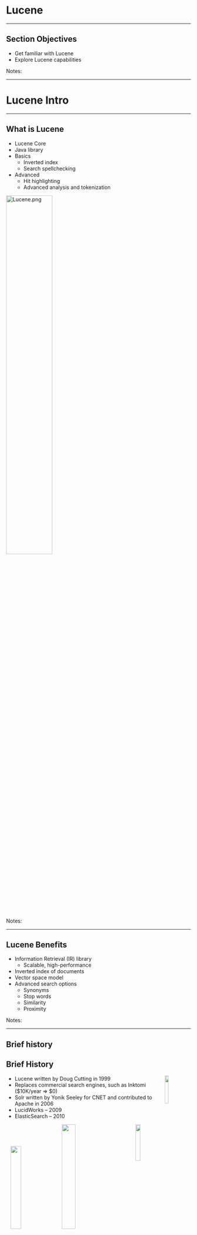 # Lucene
---

## Section Objectives

* Get familiar with Lucene
* Explore Lucene capabilities


Notes:


---

# Lucene Intro

---

## What is Lucene

* Lucene Core
* Java library
* Basics
  - Inverted index
  - Search spellchecking
* Advanced
  - Hit highlighting
  - Advanced analysis and tokenization

<img src="../../assets/images/elastic/3rd-party/Lucene.png" alt="Lucene.png" style="width:50%;"/><!-- {"left" : 0.25, "top" : 1.4, "height" : 3.36, "width" : 9.75} -->



Notes:


---

## Lucene Benefits

* Information Retrieval (IR) library
  - Scalable, high-performance
* Inverted index of documents
* Vector space model
* Advanced search options
  - Synonyms
  - Stop words
  - Similarity
  - Proximity

Notes:


---

## Brief history

## Brief History 

<img src="../../assets/images/solr/3rd-party/history1.png" style="width:14%;float:right;"/> <!-- {"left" : 8.03, "top" : 1.22, "height" : 2.34, "width" : 1.98} -->

  * Lucene written by Doug Cutting in 1999
  * Replaces commercial search engines, such as Inktomi ($10K/year => $0)
  * Solr written by Yonik Seeley for CNET and contributed to Apache in 2006
  * LucidWorks – 2009
  * ElasticSearch – 2010

<img src="../../assets/images/solr/3rd-party/history2.png" style="width:16%;float:right;"/> <!-- {"left" : 7.97, "top" : 4.1, "height" : 2.09, "width" : 2.09} --> &nbsp;&nbsp; <img src="../../assets/images/solr/3rd-party/history3.png" style="width:24%;"/> &nbsp; &nbsp;<!-- {"left" : 0.33, "top" : 5.78, "height" : 2.79, "width" : 4.2} --> <img src="../../assets/images/solr/3rd-party/history4.png" style="width:27%;"/><!-- {"left" : 4.8, "top" : 6.43, "height" : 2.09, "width" : 2.79} -->




Notes:

Engine image: https://wonderopolis.org/wonder/how-does-an-engine-work

---

## Lucene Sites

* http://lucene.apache.org/core/
   - Resources
* https://wiki.apache.org/lucene-java/
  - Wiki
* https://wiki.apache.org/lucene-java/PoweredBy
  - Powered by Lucene”
    - Almost 300 entries
    - Stopped adding in 2015 (became commodity)

Notes:


---

## Lucene Users

* Netflix
* Digg
* LinkedIn
* FedEx
* Apple
* Ticketmaster
* Salesforce
* Microsoft Outlook
* More...

Notes:


---

## Search Application Steps

<img src="../../assets/images/elastic/Search-Application-Steps.png" alt="Search-Application-Steps.png" style="width:50%;"/><!-- {"left" : 3.78, "top" : 1.57, "height" : 6.5, "width" : 2.7} -->




Notes:


---

## Indexing Steps

* Overall goal: 
  - Prepare an optimized data structure to efficiently answer queries
  - (Obviously, linearly going through all documents won't work)
* Acquire content
* Build document
* Analyze document
* Index document
* Search interface
* Queries
* Analytics

Notes:


---

## Indexing Steps: Acquire Content

* Acquire content
  - Easy
    - collection of JSON files
  - Hard
    - File systems
    - Content management systems
    - Microsoft Exchange
    - Various websites
    - Databases
    - and so forth


Notes:


---

## Indexing Steps: Build Document

* 'Document' is a unit for search
* Document fields
  - Title
  - Body
  - Abstract
  - Author
  - URI 
  - Text
* Format
  - JSON (for Elasticsearch)

Notes:


---

## Indexing Steps: Acquire Binary Content

* Acquire binary content
  - PDF
  - Microsoft Office
  - LibreOffice
  - Adobe Flash
  - Streaming video
  - Audio 
  - Multimedia files
* TIKA processes 
  - **1,400 document types**
  - Helps you build documents

Notes:


---

## Indexing Steps: Structure the Document

<img src="../../assets/images/elastic/3rd-party/Structure-01.png" alt="Structure-01.png" style="width:60%;"/><!-- {"left" : 6.75, "top" : 1, "height" : 2.25, "width" : 3.38} -->

* Indexing a book or a large document
  - What is 'body text'?
  - Chapter?
  - Page? 
  - Paragraph?


* Some documents need to be boosted
  - Most recent documents
  - Press releases
  - Static boost (while indexing)
  - Dynamic boost (while searching)


Notes:


---

## Indexing Steps: Analyzing the Document

* Document -> tokens
* Token is roughly a word
* But what about
  - Compound words
  - Stemming (running -> run)
  - Synonyms (notebook and laptop)
  - Similar questions
* Analyzers
  - Lucene has a bunch of analyzers
  - Or you can build your own


Notes:


---

## Indexing Steps: Putting it in the Index

* Simple API
* Re-index or update documents
* New NoSQL-like features
  - Rebuilding the index is fast
  - Now, updating the index became faster
    - Updating not a document but one field at a time


Notes:


---

## Indexing Code


<img src="../../assets/images/elastic/3rd-party/Indexing-Code.png" alt="Indexing-Code.png" style="width:60%;"/><!-- {"left" : 0.23, "top" : 1.16, "height" : 5.54, "width" : 9.05} -->




Notes:


---

## Write the Index

<img src="../../assets/images/elastic/3rd-party/Write-Index.png" alt="Write-Index.png" style="width:60%;"/><!-- {"left" : 0.27, "top" : 1.18, "height" : 6.58, "width" : 8.57} -->


Notes:


---

## Indexing Text Files


<img src="../../assets/images/elastic/3rd-party/Indexing-Text-Files.png" alt="Indexing-Text-Files.png" style="width:60%;"/><!-- {"left" : 0.25, "top" : 1.11, "height" : 5.76, "width" : 9.15} -->



Notes:


---

## Search Step

* Precision and Recall


Notes:


---

## Lab: Lucene

* Please do this lab: 

- `lucene/lucene.md`


Notes:


---

## What we did in Lucene lab

* **IndexFiles** class creates a Lucene Index
  - The main() method parses the command-line parameters
  - Prepares for instantiating **IndexWriter**
  - Opens a **Directory**
  - Instantiates **StandardAnalyzer** and **IndexWriterConfig**
* But how are the documents handled?


Notes:


---

## Indexing the Documents

* Lucene Analyzers 
  - processing pipelines
  - break up text into indexed tokens (a.k.a. terms)
  - optionally 
    - Downcasing
    - Synonym insertion
    - Filtering out unwanted tokens
* StandardAnalyzer
  - Uses the Word Break rules 
  - Converts tokens to lowercase
  - Filters out stopwords
  - Different rules for every language


Notes:


---

## Lab: Luke

* Please do this lab: 

- `lucene/luke.md`


Notes:


---

## A Look Inside the Lucene Index

* ./index

<img src="../../assets/images/elastic/3rd-party/index-01.png" alt="index-01.png" style="width:60%;"/><!-- {"left" : 0.31, "top" : 2.25, "height" : 1.34, "width" : 9.64} -->


<img src="../../assets/images/elastic/3rd-party/index-02.png" alt="index-02.png" style="width:60%;"/><!-- {"left" : 0.41, "top" : 4.55, "height" : 2.87, "width" : 9.43} -->


Notes:


---

## Use Case: Legal Search

* eDiscovery
  - Company P (Plaintiff) has a problem with company D (Defendant)
  - Company P asks for “all documents that are related to the lawsuit” from D
  - This is called “discovery” or “eDiscovery”
  - Company P also produces a list of key words that it wants to search


Notes:


---

## eDiscovery Search

* After P and D agree (with the help of a judge) to the list of key words
* Company D has to do eDiscovery
  - Collect data from custodians
  - “Process the data” – that is, index it
  - Run review (privilege, counsel-client, responsive)
  - Produce



Notes:


---

## Interesting Tidbits About eDiscovery

* Most of these are proprietary or under NDA 
* Representative case size: 5GB to 500GB 
* Cost per GB of processing: $5-200, ~$100
* Takes 25-50% of litigation budget
* Days to process and months to review
* Preservation: 3-7 years
* 500 providers, with 10 majors

Notes:


---

## eDiscovery Implementations

* Relativity
* FTI, Recommind, NUIX
* Thomson Reuters LexisNexis
* FreeEed (pic of popcorn)

<img src="../../assets/images/elastic/3rd-party/eDiscover-01.png" alt="eDiscover-01.png" style="width:60%;"/>

<img src="../../assets/images/elastic/3rd-party/eDiscover-02.png" alt="eDiscover-02.png" style="width:60%;"/><!-- {"left" : 1.02, "top" : 4.25, "height" : 2.87, "width" : 8.21} -->





Notes:


---

## Process

<img src="../../assets/images/elastic/3rd-party/Process-01.png" alt="Process-01.png" style="width:60%;"/><!-- {"left" : 1.02, "top" : 1.33, "height" : 6.98, "width" : 8.21} -->



Notes:


---

## Indexing steps

* Staging
  - Prepare the files (copy to zip)
* Processing (each processor unit)
  - Open the assigned zip
  - Mount it as a file system
  - For each file
    - Extract metadata (dozens of fields)
    - Create temp Lucene index in memory, do culling
    - Commit responsive files to Elasticsearch or Solr


Notes:


---

## Demo: FreeEed and FreeEedUI

<img src="../../assets/images/elastic/3rd-party/FreeEed-FreeEedUI.png" alt="FreeEed-FreeEedUI.png" style="width:60%;"/><!-- {"left" : 1.02, "top" : 1.33, "height" : 6.98, "width" : 8.21} -->




Notes:


---

## Review Steps

* Responsive files (index per case) are in Elasticsearch or Solr
* Metadata on hard drive or database
* Native files provided
* PDF, HTML provided

Notes:


---

## Use Case

* You are the defendant and need to produce
  - Process data
  - Review
  - Produce
* You are the plaintiff and you were given a large production
  - Load the produced data
* You are the researcher
  - Add annotations
  - Download into a research tool
  - Look for discoveries


Notes:


---

## More Lucene

* Document Analyzers
* Queries
  - Sounds like
  - More like that
  - Stemming
  - Filtering and sorting
  - Range queries
* Tika (now with OCR)
* After that...
  - Elasticsearch
  - SOLR


Notes:






